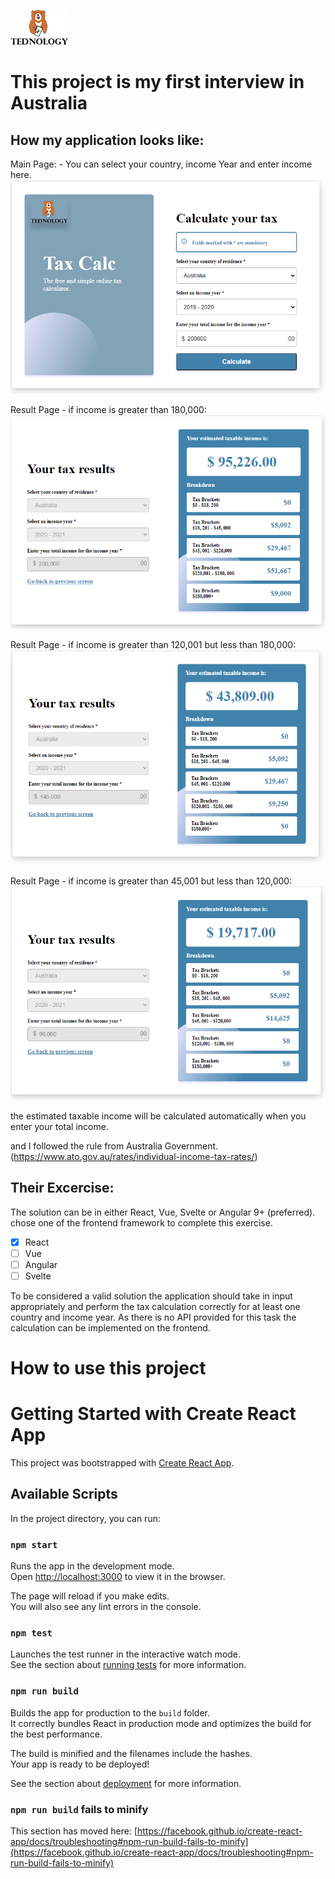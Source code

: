 ![image](https://github.com/teddyan/AustraliaTaxCalc/blob/main/src/img/Tednology.png)
# This project is my first interview in Australia

## How my application looks like:

Main Page: - You can select your country, income Year and enter income here.
![image](https://github.com/teddyan/AustraliaTaxCalc/blob/main/src/img/MainPage.PNG)

Result Page - if income is greater than 180,000:
![image](https://github.com/teddyan/AustraliaTaxCalc/blob/main/src/img/ResultPage1.PNG)

Result Page - if income is greater than 120,001 but less than 180,000:
![image](https://github.com/teddyan/AustraliaTaxCalc/blob/main/src/img/ResultPage2.PNG)

Result Page - if income is greater than 45,001 but less than 120,000:
![image](https://github.com/teddyan/AustraliaTaxCalc/blob/main/src/img/ResultPage3.PNG)

the estimated taxable income will be calculated automatically when you enter your total income.

and I followed the rule from Australia Government. (https://www.ato.gov.au/rates/individual-income-tax-rates/)

## Their Excercise:

The solution can be in either React, Vue, Svelte or Angular 9+ (preferred).
chose one of the frontend framework to complete this exercise.

- [x] React
- [ ] Vue
- [ ] Angular
- [ ] Svelte

To be considered a valid solution the application should take in input appropriately and perform the tax calculation correctly for at least one country and income year. As there is no API provided for this task the calculation can be implemented on the frontend. 

# How to use this project

# Getting Started with Create React App

This project was bootstrapped with [Create React App](https://github.com/facebook/create-react-app).

## Available Scripts

In the project directory, you can run:

### `npm start`

Runs the app in the development mode.\
Open [http://localhost:3000](http://localhost:3000) to view it in the browser.

The page will reload if you make edits.\
You will also see any lint errors in the console.

### `npm test`

Launches the test runner in the interactive watch mode.\
See the section about [running tests](https://facebook.github.io/create-react-app/docs/running-tests) for more information.

### `npm run build`

Builds the app for production to the `build` folder.\
It correctly bundles React in production mode and optimizes the build for the best performance.

The build is minified and the filenames include the hashes.\
Your app is ready to be deployed!

See the section about [deployment](https://facebook.github.io/create-react-app/docs/deployment) for more information.

### `npm run build` fails to minify

This section has moved here: [https://facebook.github.io/create-react-app/docs/troubleshooting#npm-run-build-fails-to-minify](https://facebook.github.io/create-react-app/docs/troubleshooting#npm-run-build-fails-to-minify)
